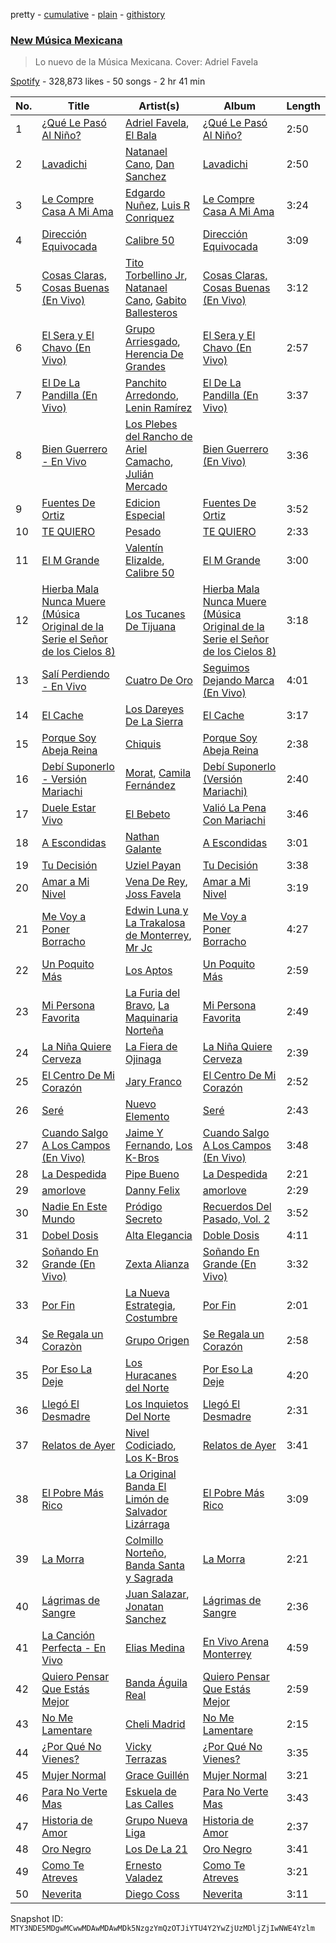 pretty - [cumulative](/playlists/cumulative/37i9dQZF1DX6Adf5JEwIPs.md) - [plain](/playlists/plain/37i9dQZF1DX6Adf5JEwIPs) - [githistory](https://github.githistory.xyz/mackorone/spotify-playlist-archive/blob/main/playlists/plain/37i9dQZF1DX6Adf5JEwIPs)

### [New Música Mexicana](https://open.spotify.com/playlist/37i9dQZF1DX6Adf5JEwIPs)

> Lo nuevo de la Música Mexicana\. Cover: Adriel Favela

[Spotify](https://open.spotify.com/user/spotify) - 328,873 likes - 50 songs - 2 hr 41 min

| No. | Title | Artist(s) | Album | Length |
|---|---|---|---|---|
| 1 | [¿Qué Le Pasó Al Niño?](https://open.spotify.com/track/37R5l0oHzlaqTqMgNTL5VR) | [Adriel Favela](https://open.spotify.com/artist/0PrhwIWbqYFYyY2ZrkIWgI), [El Bala](https://open.spotify.com/artist/5vJg40S7jbzIIe6kEkouwY) | [¿Qué Le Pasó Al Niño?](https://open.spotify.com/album/5jVd5hzHCWDJOPO3vi2Xch) | 2:50 |
| 2 | [Lavadichi](https://open.spotify.com/track/1toi8pP6yhA5q4DsEtWCUm) | [Natanael Cano](https://open.spotify.com/artist/0elWFr7TW8piilVRYJUe4P), [Dan Sanchez](https://open.spotify.com/artist/1yPvnL2XGGehNiOGWzcAAG) | [Lavadichi](https://open.spotify.com/album/64Ixc7mGaDYX4fBJhirvnX) | 2:50 |
| 3 | [Le Compre Casa A Mi Ama](https://open.spotify.com/track/0BeBLgI1gpn9rJHqcUjJSX) | [Edgardo Nuñez](https://open.spotify.com/artist/0mA4dkNGiN4fqTBi2SLlAv), [Luis R Conriquez](https://open.spotify.com/artist/0pePYDrJGk8gqMRbXrLJC8) | [Le Compre Casa A Mi Ama](https://open.spotify.com/album/1DNXHL4tTugdaeGBow9s5x) | 3:24 |
| 4 | [Dirección Equivocada](https://open.spotify.com/track/4rS0DRx5wKCNmdLsyFb9Pk) | [Calibre 50](https://open.spotify.com/artist/4jogXSSvlyMkODGSZ2wc2P) | [Dirección Equivocada](https://open.spotify.com/album/6xdmbSBueb704E5lGXGqfL) | 3:09 |
| 5 | [Cosas Claras, Cosas Buenas \(En Vivo\)](https://open.spotify.com/track/2PH9kPW7kcduUlMf1Tve36) | [Tito Torbellino Jr](https://open.spotify.com/artist/0dXXFVCw0LKzmHFrTLUaQJ), [Natanael Cano](https://open.spotify.com/artist/0elWFr7TW8piilVRYJUe4P), [Gabito Ballesteros](https://open.spotify.com/artist/6Sbl0NT50roqWvy746MfVf) | [Cosas Claras, Cosas Buenas \(En Vivo\)](https://open.spotify.com/album/15WfvkbK6C6h6zIw18XWf1) | 3:12 |
| 6 | [El Sera y El Chavo \(En Vivo\)](https://open.spotify.com/track/3iHjdDuhelZbJUYTKIoGEq) | [Grupo Arriesgado](https://open.spotify.com/artist/5NUPPRjsbXHNyVDrUESYeh), [Herencia De Grandes](https://open.spotify.com/artist/0ocHleb3SllGNQQcDH35Xz) | [El Sera y El Chavo \(En Vivo\)](https://open.spotify.com/album/5puwoWcEjwpboU8sWOAI6C) | 2:57 |
| 7 | [El De La Pandilla \(En Vivo\)](https://open.spotify.com/track/0QgyuDY28jCXnA02KwnHlP) | [Panchito Arredondo](https://open.spotify.com/artist/1enyvmNKgt4BIIkVnt9FAV), [Lenin Ramírez](https://open.spotify.com/artist/3hTffafUYLLgO4yuPAxb5U) | [El De La Pandilla \(En Vivo\)](https://open.spotify.com/album/71Jl9ua91qDVu7ktzJDy7m) | 3:37 |
| 8 | [Bien Guerrero \- En Vivo](https://open.spotify.com/track/7aziBsfabYtlNX5XPadsmc) | [Los Plebes del Rancho de Ariel Camacho](https://open.spotify.com/artist/6cnl6Jz97730GUS8zEAK77), [Julián Mercado](https://open.spotify.com/artist/4NEQrC4AlByMUOmOp9H5hZ) | [Bien Guerrero \(En Vivo\)](https://open.spotify.com/album/4HpzGThC6vKZyF6oa8b9JF) | 3:36 |
| 9 | [Fuentes De Ortiz](https://open.spotify.com/track/3C1ew8imuOUAMc6JEL5EO1) | [Edicion Especial](https://open.spotify.com/artist/7DkseLyOZrdRjCuoWFtqFi) | [Fuentes De Ortiz](https://open.spotify.com/album/2BqFybANgMFE2Tm1tBOSKS) | 3:52 |
| 10 | [TE QUIERO](https://open.spotify.com/track/7r3xWBPAiFNZS7QVxXc3HJ) | [Pesado](https://open.spotify.com/artist/4BwiodzEp9Hwes5HeFjMVK) | [TE QUIERO](https://open.spotify.com/album/4JQx52nfJX5YfcEMTs1ceq) | 2:33 |
| 11 | [El M Grande](https://open.spotify.com/track/4DMuDJisndgBlDGsvx5yG8) | [Valentín Elizalde](https://open.spotify.com/artist/3CAhiUHkUYT1mFtVHM9SHA), [Calibre 50](https://open.spotify.com/artist/4jogXSSvlyMkODGSZ2wc2P) | [El M Grande](https://open.spotify.com/album/3mtVCsqcqQ9N56rIeLbO5y) | 3:00 |
| 12 | [Hierba Mala Nunca Muere \(Música Original de la Serie el Señor de los Cielos 8\)](https://open.spotify.com/track/5v6jSoZb9VVYeJaiUQ8xxF) | [Los Tucanes De Tijuana](https://open.spotify.com/artist/014WIDx7H4BRCHB1faiisK) | [Hierba Mala Nunca Muere \(Música Original de la Serie el Señor de los Cielos 8\)](https://open.spotify.com/album/6gLvcZQeELJuG9Xsy30A6u) | 3:18 |
| 13 | [Salí Perdiendo \- En Vivo](https://open.spotify.com/track/2iZTs35WEZGJvoyTRcZ5Mz) | [Cuatro De Oro](https://open.spotify.com/artist/5jY3TOEPLD2fIt4hipYCU9) | [Seguimos Dejando Marca \(En Vivo\)](https://open.spotify.com/album/2Jcr40zW9fKWCsMgB7Ov2k) | 4:01 |
| 14 | [El Cache](https://open.spotify.com/track/3gtirxuuJWHJ1kInwCTsbo) | [Los Dareyes De La Sierra](https://open.spotify.com/artist/1ZMJSCQw8DIefcLb1FIpY0) | [El Cache](https://open.spotify.com/album/5XVx3rhlBrWHjXt1D0O3Jz) | 3:17 |
| 15 | [Porque Soy Abeja Reina](https://open.spotify.com/track/3jiV4NZbAcQQwcafRVRx5v) | [Chiquis](https://open.spotify.com/artist/5QcHBpoxrY7vx3ulMKEvTS) | [Porque Soy Abeja Reina](https://open.spotify.com/album/57ZrbWvZKwAhde2snJ9MtD) | 2:38 |
| 16 | [Debí Suponerlo \- Versión Mariachi](https://open.spotify.com/track/6NyJ0XuEuryK0kpxgv0flT) | [Morat](https://open.spotify.com/artist/5C4PDR4LnhZTbVnKWXuDKD), [Camila Fernández](https://open.spotify.com/artist/52Y9UQWlCoArmqJVFwaR2Q) | [Debí Suponerlo \(Versión Mariachi\)](https://open.spotify.com/album/21ENHysoKWXYrrp9jvDJgM) | 2:40 |
| 17 | [Duele Estar Vivo](https://open.spotify.com/track/2UEWCYISDArkdFAm7QpTk0) | [El Bebeto](https://open.spotify.com/artist/1YhMWppPt9RVODKD1KCs7W) | [Valió La Pena Con Mariachi](https://open.spotify.com/album/1E0UDUTKwV8g8dH6hkyPAW) | 3:46 |
| 18 | [A Escondidas](https://open.spotify.com/track/0ko12I0PofqZW73FNiEO1r) | [Nathan Galante](https://open.spotify.com/artist/0mYDDBNR5KCRC68CkmeOJB) | [A Escondidas](https://open.spotify.com/album/4ITBbmtNWHMhlZd4nilMuE) | 3:01 |
| 19 | [Tu Decisión](https://open.spotify.com/track/4V2PnTN5jOkqxfKuMrjEMu) | [Uziel Payan](https://open.spotify.com/artist/1mUJ5FdyqTx1UewE6z6imQ) | [Tu Decisión](https://open.spotify.com/album/4YVRMANuDbA3yns5Xl8ixH) | 3:38 |
| 20 | [Amar a Mi Nivel](https://open.spotify.com/track/3dpAVYjZG2PMAe5oIm4nGj) | [Vena De Rey](https://open.spotify.com/artist/4jsKRYQ2PjDJiMV1NjHEhl), [Joss Favela](https://open.spotify.com/artist/0EocQPg9ycs21gcvaVm9hh) | [Amar a Mi Nivel](https://open.spotify.com/album/2y49jZqVVYzXCzdYAL8wmr) | 3:19 |
| 21 | [Me Voy a Poner Borracho](https://open.spotify.com/track/0xNvdocfiqMKp5I87Hi7bK) | [Edwin Luna y La Trakalosa de Monterrey](https://open.spotify.com/artist/4LFOoXhMhnq9U8VsZkSwxl), [Mr Jc](https://open.spotify.com/artist/42TNOe97Vn2D6OgjNpaxZc) | [Me Voy a Poner Borracho](https://open.spotify.com/album/2CFjXEXGvpK3GHU29bYL5Q) | 4:27 |
| 22 | [Un Poquito Más](https://open.spotify.com/track/5iph5i9bTxD7vJEjXeYMDP) | [Los Aptos](https://open.spotify.com/artist/4tenlYn9MG8Fda3OyDtPRO) | [Un Poquito Más](https://open.spotify.com/album/1Q4rU1AFX6gzbomhgnbxHL) | 2:59 |
| 23 | [Mi Persona Favorita](https://open.spotify.com/track/0SxuYEU9W9gmiQfSacWg7X) | [La Furia del Bravo](https://open.spotify.com/artist/0CwDMNmupPq7JSl4uxPWV3), [La Maquinaria Norteña](https://open.spotify.com/artist/7uGhSk7fVURjDaiXW1FSbL) | [Mi Persona Favorita](https://open.spotify.com/album/4pF5NjEqkWXMPSbhNZWuPZ) | 2:49 |
| 24 | [La Niña Quiere Cerveza](https://open.spotify.com/track/4lQjiWlbmShfgUSGJWPKJc) | [La Fiera de Ojinaga](https://open.spotify.com/artist/6qm0DFounuQWwu6IF0ZGH2) | [La Niña Quiere Cerveza](https://open.spotify.com/album/6qlcJplPusVAeD6lkkCQ0B) | 2:39 |
| 25 | [El Centro De Mi Corazón](https://open.spotify.com/track/4fF0yzI0Ea0eAzt2NnZME3) | [Jary Franco](https://open.spotify.com/artist/01agtJ7Ob6B8N8jC8QvAJ6) | [El Centro De Mi Corazón](https://open.spotify.com/album/1yoxqmRyxAxBryvhzi3o1f) | 2:52 |
| 26 | [Seré](https://open.spotify.com/track/79zvHHEqoXY3DFUUXBwNN2) | [Nuevo Elemento](https://open.spotify.com/artist/5bX24ABh13zF8hf5oPwc3N) | [Seré](https://open.spotify.com/album/65YVP3CV11KakZLZBagWOL) | 2:43 |
| 27 | [Cuando Salgo A Los Campos \(En Vivo\)](https://open.spotify.com/track/6FwNlHUp2GNLwvZlIdKqZc) | [Jaime Y Fernando](https://open.spotify.com/artist/6hd4yoO98vmwUq150wB5gm), [Los K\-Bros](https://open.spotify.com/artist/6t0pW5dxdrPbrqnCK4sQ2f) | [Cuando Salgo A Los Campos \(En Vivo\)](https://open.spotify.com/album/5ZjLr9DuMZVNCi230jZng1) | 3:48 |
| 28 | [La Despedida](https://open.spotify.com/track/2eBECLFWzlAHqJtEJhm5Ya) | [Pipe Bueno](https://open.spotify.com/artist/4RXxwBtdt6k1YNyyAyiOng) | [La Despedida](https://open.spotify.com/album/1OWsLICCRxbyWTZuE3xDvk) | 2:21 |
| 29 | [amorlove](https://open.spotify.com/track/7FwmTxJMAymJsRwR4YVPYF) | [Danny Felix](https://open.spotify.com/artist/51pVYU9oIKHUb72Y0v8iVV) | [amorlove](https://open.spotify.com/album/6rShPRJVTWIv4uvdcQgKmZ) | 2:29 |
| 30 | [Nadie En Este Mundo](https://open.spotify.com/track/228sACC7y614ro6IKRsOUJ) | [Pródigo Secreto](https://open.spotify.com/artist/7vtrVzMSgVdkTLLVk7UrDC) | [Recuerdos Del Pasado, Vol\. 2](https://open.spotify.com/album/3pMXlpXItYXJoEEdKWCAGm) | 3:52 |
| 31 | [Dobel Dosis](https://open.spotify.com/track/0F5jIKqse7Z5MC3hV2CVO6) | [Alta Elegancia](https://open.spotify.com/artist/7EOpIcFOVG2PedJgVbCHJ2) | [Doble Dosis](https://open.spotify.com/album/6zLtj0ekbIIMUGdwLkckMC) | 4:11 |
| 32 | [Soñando En Grande \(En Vivo\)](https://open.spotify.com/track/77gKW32LiSERIzfYf9rhcJ) | [Zexta Alianza](https://open.spotify.com/artist/2dMIA9Z9kAwjqHptVnccGX) | [Soñando En Grande \(En Vivo\)](https://open.spotify.com/album/0uP057B5TXlvmeTzaAViQs) | 3:32 |
| 33 | [Por Fin](https://open.spotify.com/track/4jcFwcnHDVSB97MLQtmeAl) | [La Nueva Estrategia](https://open.spotify.com/artist/6KrsPUXRtIKhTla4QfuRW0), [Costumbre](https://open.spotify.com/artist/4GeHKoBHS3bHLGBUDEi90N) | [Por Fin](https://open.spotify.com/album/5PQmIJIX3dVagSqS9LwTVF) | 2:01 |
| 34 | [Se Regala un Corazòn](https://open.spotify.com/track/2MQQt2jC5wDyKVvyU1NeMP) | [Grupo Origen](https://open.spotify.com/artist/3Ubb7uWOUwy2ahz3qu21C7) | [Se Regala un Corazón](https://open.spotify.com/album/6g4dHvq6fgNtlYnJNs2KK1) | 2:58 |
| 35 | [Por Eso La Deje](https://open.spotify.com/track/6kOXYe3iDJhbuCvnCCeToK) | [Los Huracanes del Norte](https://open.spotify.com/artist/2wmwGWrqRizLaSEYrm5dzZ) | [Por Eso La Deje](https://open.spotify.com/album/63EVky6PEKdJYaBowGkYBg) | 4:20 |
| 36 | [Llegó El Desmadre](https://open.spotify.com/track/2HaW3DigtcJOAde5ZjozRF) | [Los Inquietos Del Norte](https://open.spotify.com/artist/0pgvlX0BkfmeirXTDiNmya) | [Llegó El Desmadre](https://open.spotify.com/album/6MEIgpqfhLXnIIGFPrCEWk) | 2:31 |
| 37 | [Relatos de Ayer](https://open.spotify.com/track/6t08xySub7oK7rubErPTb7) | [Nivel Codiciado](https://open.spotify.com/artist/5aHKxMwIrPVwy4m6FTOiXK), [Los K\-Bros](https://open.spotify.com/artist/6t0pW5dxdrPbrqnCK4sQ2f) | [Relatos de Ayer](https://open.spotify.com/album/0bDMnJueumi0PEDPfQpasK) | 3:41 |
| 38 | [El Pobre Más Rico](https://open.spotify.com/track/2pzhTUKlKIQRVW6KwfbI7P) | [La Original Banda El Limón de Salvador Lizárraga](https://open.spotify.com/artist/2ghByd8ucnRTWceSAnAZ0G) | [El Pobre Más Rico](https://open.spotify.com/album/5tygqHF9BjHXy6GaSY5k0W) | 3:09 |
| 39 | [La Morra](https://open.spotify.com/track/46E4FM38OkpbNqBnNLvWqB) | [Colmillo Norteño](https://open.spotify.com/artist/5YvrXxWXf9n9enAV8HHZSN), [Banda Santa y Sagrada](https://open.spotify.com/artist/3olFGA3n7vT5jACcY4Wsy0) | [La Morra](https://open.spotify.com/album/4Cn5hu9eIqZnCAQgMfGOrZ) | 2:21 |
| 40 | [Lágrimas de Sangre](https://open.spotify.com/track/5yq57doKPjbcA72mK6nmsl) | [Juan Salazar](https://open.spotify.com/artist/7pbYRngC3tB7ivvHAOkTdK), [Jonatan Sanchez](https://open.spotify.com/artist/4RBmbtdnz7QK9ddu4CWz1L) | [Lágrimas de Sangre](https://open.spotify.com/album/6eFBm0bASSu7vXCmqaUdHq) | 2:36 |
| 41 | [La Canción Perfecta \- En Vivo](https://open.spotify.com/track/3zBHQCN2hHnkC7D9jajyos) | [Elias Medina](https://open.spotify.com/artist/7c6AUl38S5Xo8t6fvGKJDJ) | [En Vivo Arena Monterrey](https://open.spotify.com/album/7eJ2VD2GP4wahUnPUHK0Y8) | 4:59 |
| 42 | [Quiero Pensar Que Estás Mejor](https://open.spotify.com/track/4vvgjlVHmt7i9A1dHGQt8x) | [Banda Águila Real](https://open.spotify.com/artist/2hr1spGCHQ0uhuRQvCBPFW) | [Quiero Pensar Que Estás Mejor](https://open.spotify.com/album/68fTv6080j5CRbkAfaLIm4) | 2:59 |
| 43 | [No Me Lamentare](https://open.spotify.com/track/1Wmxfl6r5CVc8FplFZ8hxM) | [Cheli Madrid](https://open.spotify.com/artist/55vcI80PhlIE7harEjtMZu) | [No Me Lamentare](https://open.spotify.com/album/7Bl7KTEP0tDvSLfLbYhn1O) | 2:15 |
| 44 | [¿Por Qué No Vienes?](https://open.spotify.com/track/5OMUiJlu6MR1JAS7PVuIOY) | [Vicky Terrazas](https://open.spotify.com/artist/4DklMZnSnGfzavNx8P02VG) | [¿Por Qué No Vienes?](https://open.spotify.com/album/0YkM3kQNfaCjr5cUjNktzm) | 3:35 |
| 45 | [Mujer Normal](https://open.spotify.com/track/726IaUmpXvHvGNih6GHd6W) | [Grace Guillén](https://open.spotify.com/artist/04K92Tg6ryvoyNj1Xju6rD) | [Mujer Normal](https://open.spotify.com/album/2rfYNpxBcb7EcSIEdkwTrw) | 3:21 |
| 46 | [Para No Verte Mas](https://open.spotify.com/track/1iM44BAVCu9b2CsKeE68HD) | [Eskuela de Las Calles](https://open.spotify.com/artist/6V11W3tkCfXgwSEZ3VQGfR) | [Para No Verte Mas](https://open.spotify.com/album/54mb1gZmF7eMRpsLbPcY0O) | 3:43 |
| 47 | [Historia de Amor](https://open.spotify.com/track/1OMbQUniQbdunxxjP3NNBU) | [Grupo Nueva Liga](https://open.spotify.com/artist/0iVRaTxHkNNvEaY1SOD8dk) | [Historia de Amor](https://open.spotify.com/album/6MLauGflvl3zrraZd7UsBC) | 2:37 |
| 48 | [Oro Negro](https://open.spotify.com/track/627JaIxyG2KyF2BKRMOPhK) | [Los De La 21](https://open.spotify.com/artist/1BGwlfPEZp2S4eBxOclgaE) | [Oro Negro](https://open.spotify.com/album/6QeXTk5uTSARcSO6NR7OJF) | 3:41 |
| 49 | [Como Te Atreves](https://open.spotify.com/track/5Udpa3g3qWtbgvWqJDwYxd) | [Ernesto Valadez](https://open.spotify.com/artist/4pa4Tpkn25xqToOX5mwYdH) | [Como Te Atreves](https://open.spotify.com/album/1kPQVyHa71jhZoB0LxvFZ6) | 3:21 |
| 50 | [Neverita](https://open.spotify.com/track/7pvE2D1hd45hdS6t7ug4a1) | [Diego Coss](https://open.spotify.com/artist/6LRTS7gHSbzSlzD4M7BJ7O) | [Neverita](https://open.spotify.com/album/3BdTrhWdNzQUqFqi7x3HpF) | 3:11 |

Snapshot ID: `MTY3NDE5MDgwMCwwMDAwMDAwMDk5NzgzYmQzOTJiYTU4Y2YwZjUzMDljZjIwNWE4Yzlm`
